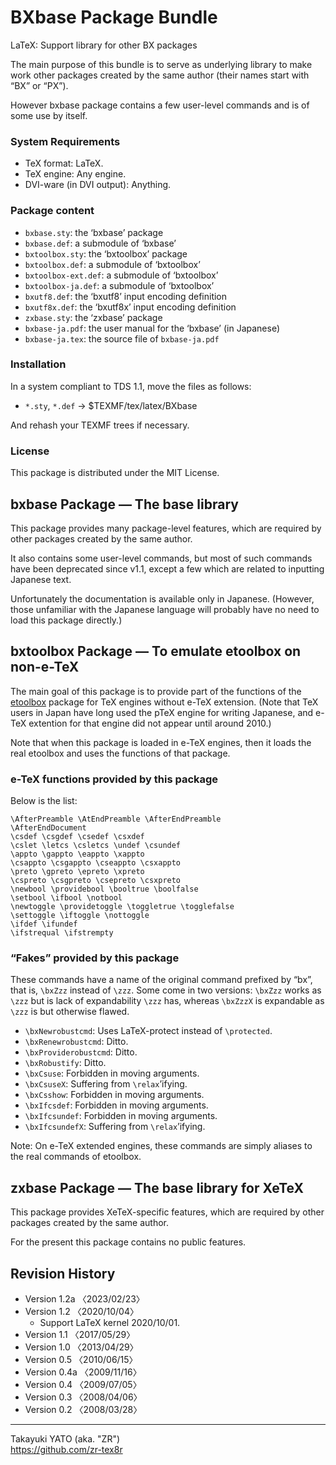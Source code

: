 BXbase Package Bundle
=====================

LaTeX: Support library for other BX packages

The main purpose of this bundle is to serve as underlying library
to make work other packages created by the same author (their names
start with “BX” or “PX”).

However bxbase package contains a few user-level commands and is of
some use by itself.

### System Requirements

  * TeX format: LaTeX.
  * TeX engine: Any engine.
  * DVI-ware (in DVI output): Anything.

### Package content

  * `bxbase.sty`: the ‘bxbase’ package
  * `bxbase.def`: a submodule of ‘bxbase’
  * `bxtoolbox.sty`: the ‘bxtoolbox’ package
  * `bxtoolbox.def`: a submodule of ‘bxtoolbox’
  * `bxtoolbox-ext.def`: a submodule of ‘bxtoolbox’
  * `bxtoolbox-ja.def`: a submodule of ‘bxtoolbox’
  * `bxutf8.def`: the ‘bxutf8’ input encoding definition
  * `bxutf8x.def`: the ‘bxutf8x’ input encoding definition
  * `zxbase.sty`: the ‘zxbase’ package
  * `bxbase-ja.pdf`: the user manual for the ‘bxbase’ (in Japanese)
  * `bxbase-ja.tex`: the source file of `bxbase-ja.pdf`

### Installation

In a system compliant to TDS 1.1, move the files as follows:

  - `*.sty`, `*.def` → $TEXMF/tex/latex/BXbase

And rehash your TEXMF trees if necessary.

### License

This package is distributed under the MIT License.

bxbase Package ― The base library
----------------------------------

This package provides many package-level features, which are required by
other packages created by the same author.

It also contains some user-level commands, but most of such commands have
been deprecated since v1.1, except a few which are related to inputting
Japanese text.

Unfortunately the documentation is available only in Japanese. (However,
those unfamiliar with the Japanese language will probably have no need to
load this package directly.)

bxtoolbox Package ― To emulate etoolbox on non-e-TeX
-----------------------------------------------------

The main goal of this package is to provide part of the functions of the
[etoolbox] package for TeX engines without e-TeX extension. (Note that
TeX users in Japan have long used the pTeX engine for writing Japanese,
and e-TeX extention for that engine did not appear until around 2010.)

[etoolbox]: https://www.ctan.org/pkg/etoolbox

Note that when this package is loaded in e-TeX engines, then it loads
the real etoolbox and uses the functions of that package.

### e-TeX functions provided by this package

Below is the list:

    \AfterPreamble \AtEndPreamble \AfterEndPreamble
    \AfterEndDocument
    \csdef \csgdef \csedef \csxdef
    \cslet \letcs \csletcs \undef \csundef
    \appto \gappto \eappto \xappto
    \csappto \csgappto \cseappto \csxappto
    \preto \gpreto \epreto \xpreto
    \cspreto \csgpreto \csepreto \csxpreto
    \newbool \providebool \booltrue \boolfalse
    \setbool \ifbool \notbool
    \newtoggle \providetoggle \toggletrue \togglefalse
    \settoggle \iftoggle \nottoggle
    \ifdef \ifundef
    \ifstrequal \ifstrempty

### “Fakes” provided by this package

These commands have a name of the original command prefixed by “bx”,
that is, `\bxZzz` instead of `\zzz`. Some come in two versions: `\bxZzz`
works as `\zzz` but is lack of expandability `\zzz` has, whereas `\bxZzzX`
is expandable as `\zzz` is but otherwise flawed.

  * `\bxNewrobustcmd`: Uses LaTeX-protect instead of `\protected`.
  * `\bxRenewrobustcmd`: Ditto.
  * `\bxProviderobustcmd`: Ditto.
  * `\bxRobustify`: Ditto.
  * `\bxCsuse`: Forbidden in moving arguments.
  * `\bxCsuseX`: Suffering from `\relax`’ifying.
  * `\bxCsshow`: Forbidden in moving arguments.
  * `\bxIfcsdef`: Forbidden in moving arguments.
  * `\bxIfcsundef`: Forbidden in moving arguments.
  * `\bxIfcsundefX`: Suffering from `\relax`’ifying.

Note: On e-TeX extended engines, these commands are simply aliases to the
real commands of etoolbox.

zxbase Package ― The base library for XeTeX
--------------------------------------------

This package provides XeTeX-specific features, which are required by
other packages created by the same author.

For the present this package contains no public features.

Revision History
----------------

  * Version 1.2a 〈2023/02/23〉
  * Version 1.2  〈2020/10/04〉
      - Support LaTeX kernel 2020/10/01.
  * Version 1.1  〈2017/05/29〉
  * Version 1.0  〈2013/04/29〉
  * Version 0.5  〈2010/06/15〉
  * Version 0.4a 〈2009/11/16〉
  * Version 0.4  〈2009/07/05〉
  * Version 0.3  〈2008/04/06〉
  * Version 0.2  〈2008/03/28〉

--------------------
Takayuki YATO (aka. "ZR")  
https://github.com/zr-tex8r
